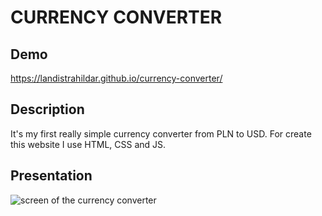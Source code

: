 # CURRENCY CONVERTER
## Demo
https://landistrahildar.github.io/currency-converter/
## Description
It's my first really simple currency converter from PLN to USD. For create this website I use HTML, CSS and JS.
## Presentation
![screen of the currency converter](https://i.postimg.cc/W3gmGCJH/image.png)